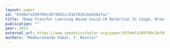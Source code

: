 ```yaml
---
layout: paper
id: "033defa299799c2bf49d2cc816702bc6e926afac"
title: "Deep Transfer Learning Based Covid-19 Detection In Cough, Breath And Speech Using Bottleneck Features"
publication: ""
year: 2021
external_url: https://www.semanticscholar.org/paper/033defa299799c2bf49d2cc816702bc6e926afac
authors: "Madhurananda Pahar, T. Niesler"
---
```

